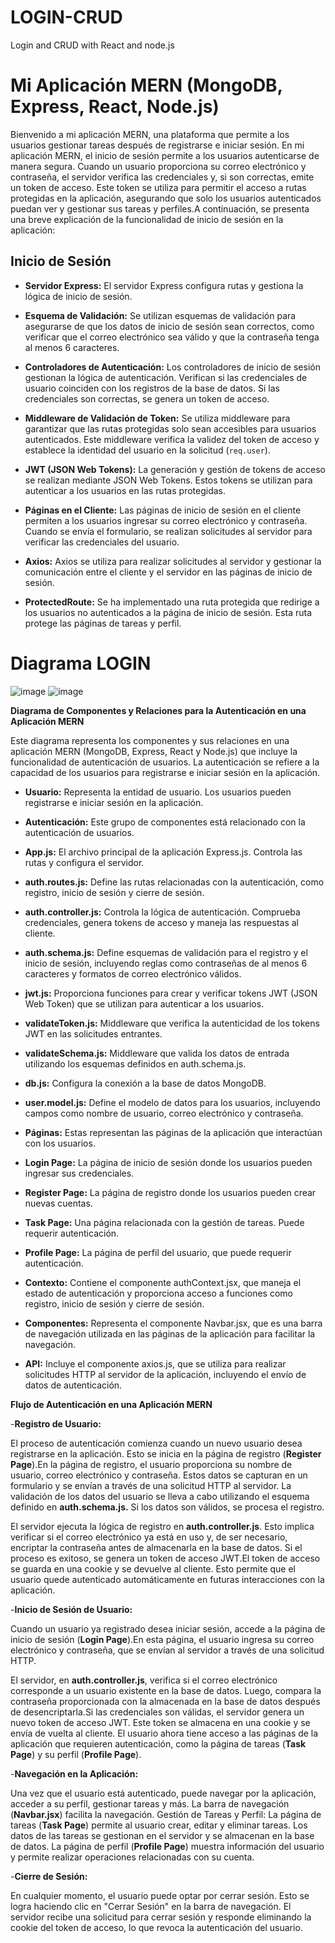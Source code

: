 # LOGIN-CRUD
Login and CRUD with React and node.js
# Mi Aplicación MERN (MongoDB, Express, React, Node.js)

Bienvenido a mi aplicación MERN, una plataforma que permite a los usuarios gestionar tareas después de registrarse e iniciar sesión. En mi aplicación MERN, el inicio de sesión permite a los usuarios autenticarse de manera segura. Cuando un usuario proporciona su correo electrónico y contraseña, el servidor verifica las credenciales y, si son correctas, emite un token de acceso. Este token se utiliza para permitir el acceso a rutas protegidas en la aplicación, asegurando que solo los usuarios autenticados puedan ver y gestionar sus tareas y perfiles.A continuación, se presenta una breve explicación de la funcionalidad de inicio de sesión en la aplicación:

## Inicio de Sesión

- **Servidor Express:** El servidor Express configura rutas y gestiona la lógica de inicio de sesión.

- **Esquema de Validación:** Se utilizan esquemas de validación para asegurarse de que los datos de inicio de sesión sean correctos, como verificar que el correo electrónico sea válido y que la contraseña tenga al menos 6 caracteres.

- **Controladores de Autenticación:** Los controladores de inicio de sesión gestionan la lógica de autenticación. Verifican si las credenciales de usuario coinciden con los registros de la base de datos. Si las credenciales son correctas, se genera un token de acceso.

- **Middleware de Validación de Token:** Se utiliza middleware para garantizar que las rutas protegidas solo sean accesibles para usuarios autenticados. Este middleware verifica la validez del token de acceso y establece la identidad del usuario en la solicitud (`req.user`).

- **JWT (JSON Web Tokens):** La generación y gestión de tokens de acceso se realizan mediante JSON Web Tokens. Estos tokens se utilizan para autenticar a los usuarios en las rutas protegidas.

- **Páginas en el Cliente:** Las páginas de inicio de sesión en el cliente permiten a los usuarios ingresar su correo electrónico y contraseña. Cuando se envía el formulario, se realizan solicitudes al servidor para verificar las credenciales del usuario.

- **Axios:** Axios se utiliza para realizar solicitudes al servidor y gestionar la comunicación entre el cliente y el servidor en las páginas de inicio de sesión.

- **ProtectedRoute:** Se ha implementado una ruta protegida que redirige a los usuarios no autenticados a la página de inicio de sesión. Esta ruta protege las páginas de tareas y perfil.

# Diagrama LOGIN
![image](https://github.com/ThyaraV/LOGIN-CRUD/assets/96449161/f185d0e1-9865-4dcd-bf52-a71b81d3043e)
![image](https://github.com/ThyaraV/LOGIN-CRUD/assets/96449161/230c1cf0-a944-43ce-9531-99dcb25f26c4)

**Diagrama de Componentes y Relaciones para la Autenticación en una Aplicación MERN**

Este diagrama representa los componentes y sus relaciones en una aplicación MERN (MongoDB, Express, React y Node.js) que incluye la funcionalidad de autenticación de usuarios. La autenticación se refiere a la capacidad de los usuarios para registrarse e iniciar sesión en la aplicación. 

- **Usuario:** Representa la entidad de usuario. Los usuarios pueden registrarse e iniciar sesión en la aplicación.

- **Autenticación:** Este grupo de componentes está relacionado con la autenticación de usuarios.

- **App.js:** El archivo principal de la aplicación Express.js. Controla las rutas y configura el servidor.

- **auth.routes.js:** Define las rutas relacionadas con la autenticación, como registro, inicio de sesión y cierre de sesión.

- **auth.controller.js:** Controla la lógica de autenticación. Comprueba credenciales, genera tokens de acceso y maneja las respuestas al cliente.

- **auth.schema.js:** Define esquemas de validación para el registro y el inicio de sesión, incluyendo reglas como contraseñas de al menos 6 caracteres y formatos de correo electrónico válidos.

- **jwt.js:** Proporciona funciones para crear y verificar tokens JWT (JSON Web Token) que se utilizan para autenticar a los usuarios.

- **validateToken.js:** Middleware que verifica la autenticidad de los tokens JWT en las solicitudes entrantes.

- **validateSchema.js:** Middleware que valida los datos de entrada utilizando los esquemas definidos en auth.schema.js.

- **db.js:** Configura la conexión a la base de datos MongoDB.

- **user.model.js:** Define el modelo de datos para los usuarios, incluyendo campos como nombre de usuario, correo electrónico y contraseña.

- **Páginas:** Estas representan las páginas de la aplicación que interactúan con los usuarios.

- **Login Page:** La página de inicio de sesión donde los usuarios pueden ingresar sus credenciales.

- **Register Page:** La página de registro donde los usuarios pueden crear nuevas cuentas.

- **Task Page:** Una página relacionada con la gestión de tareas. Puede requerir autenticación.

- **Profile Page:** La página de perfil del usuario, que puede requerir autenticación.

- **Contexto:** Contiene el componente authContext.jsx, que maneja el estado de autenticación y proporciona acceso a funciones como registro, inicio de sesión y cierre de sesión.

- **Componentes:** Representa el componente Navbar.jsx, que es una barra de navegación utilizada en las páginas de la aplicación para facilitar la navegación.

- **API:** Incluye el componente axios.js, que se utiliza para realizar solicitudes HTTP al servidor de la aplicación, incluyendo el envío de datos de autenticación.

**Flujo de Autenticación en una Aplicación MERN**

-**Registro de Usuario:**

El proceso de autenticación comienza cuando un nuevo usuario desea registrarse en la aplicación. Esto se inicia en la página de registro (**Register Page**).En la página de registro, el usuario proporciona su nombre de usuario, correo electrónico y contraseña. Estos datos se capturan en un formulario y se envían a través de una solicitud HTTP al servidor. La validación de los datos del usuario se lleva a cabo utilizando el esquema definido en **auth.schema.js.** Si los datos son válidos, se procesa el registro.

El servidor ejecuta la lógica de registro en **auth.controller.js**. Esto implica verificar si el correo electrónico ya está en uso y, de ser necesario, encriptar la contraseña antes de almacenarla en la base de datos. Si el proceso es exitoso, se genera un token de acceso JWT.El token de acceso se guarda en una cookie y se devuelve al cliente. Esto permite que el usuario quede autenticado automáticamente en futuras interacciones con la aplicación.

-**Inicio de Sesión de Usuario:**

Cuando un usuario ya registrado desea iniciar sesión, accede a la página de inicio de sesión (**Login Page**).En esta página, el usuario ingresa su correo electrónico y contraseña, que se envían al servidor a través de una solicitud HTTP.

El servidor, en **auth.controller.js**, verifica si el correo electrónico corresponde a un usuario existente en la base de datos. Luego, compara la contraseña proporcionada con la almacenada en la base de datos después de desencriptarla.Si las credenciales son válidas, el servidor genera un nuevo token de acceso JWT. Este token se almacena en una cookie y se envía de vuelta al cliente. El usuario ahora tiene acceso a las páginas de la aplicación que requieren autenticación, como la página de tareas (**Task Page**) y su perfil (**Profile Page**).

-**Navegación en la Aplicación:**

Una vez que el usuario está autenticado, puede navegar por la aplicación, acceder a su perfil, gestionar tareas y más. La barra de navegación (**Navbar.jsx**) facilita la navegación.
Gestión de Tareas y Perfil: La página de tareas (**Task Page**) permite al usuario crear, editar y eliminar tareas. Los datos de las tareas se gestionan en el servidor y se almacenan en la base de datos. La página de perfil (**Profile Page**) muestra información del usuario y permite realizar operaciones relacionadas con su cuenta.

-**Cierre de Sesión:**

En cualquier momento, el usuario puede optar por cerrar sesión. Esto se logra haciendo clic en "Cerrar Sesión" en la barra de navegación. El servidor recibe una solicitud para cerrar sesión y responde eliminando la cookie del token de acceso, lo que revoca la autenticación del usuario.

